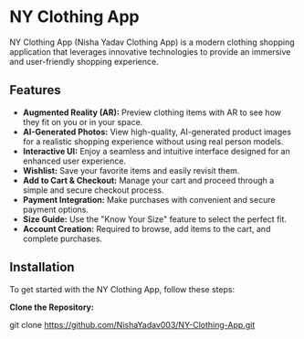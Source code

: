 # NY Clothing App

NY Clothing App (Nisha Yadav Clothing App) is a modern clothing shopping application that leverages innovative technologies to provide an immersive and user-friendly shopping experience. 

## Features

- **Augmented Reality (AR):** Preview clothing items with AR to see how they fit on you or in your space.
- **AI-Generated Photos:** View high-quality, AI-generated product images for a realistic shopping experience without using real person models.
- **Interactive UI:** Enjoy a seamless and intuitive interface designed for an enhanced user experience.
- **Wishlist:** Save your favorite items and easily revisit them.
- **Add to Cart & Checkout:** Manage your cart and proceed through a simple and secure checkout process.
- **Payment Integration:** Make purchases with convenient and secure payment options.
- **Size Guide:** Use the "Know Your Size" feature to select the perfect fit.
- **Account Creation:** Required to browse, add items to the cart, and complete purchases.

## Installation

To get started with the NY Clothing App, follow these steps:

 **Clone the Repository:**
 
   git clone https://github.com/NishaYadav003/NY-Clothing-App.git
